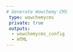 ```yaml
---
# Generate Wowchemy CMS
 type: wowchemycms
 private: true
 outputs:
  - wowchemycms_config
  - HTML
---
```

